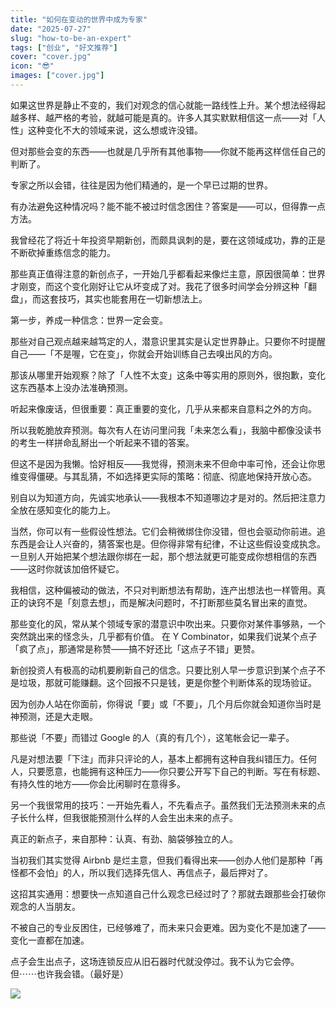 ```yaml
---
title: "如何在变动的世界中成为专家"
date: "2025-07-27"
slug: "how-to-be-an-expert"
tags: ["创业", "好文推荐"]
cover: "cover.jpg"
icon: "😎"
images: ["cover.jpg"]
---
```

如果这世界是静止不变的，我们对观念的信心就能一路线性上升。某个想法经得起越多样、越严格的考验，就越可能是真的。许多人其实默默相信这一点——对「人性」这种变化不大的领域来说，这么想或许没错。



但对那些会变的东西——也就是几乎所有其他事物——你就不能再这样信任自己的判断了。



专家之所以会错，往往是因为他们精通的，是一个早已过期的世界。



有办法避免这种情况吗？能不能不被过时信念困住？答案是——可以，但得靠一点方法。



我曾经花了将近十年投资早期新创，而颇具讽刺的是，要在这领域成功，靠的正是不断砍掉重练信念的能力。



那些真正值得注意的新创点子，一开始几乎都看起来像烂主意，原因很简单：世界才刚变，而这个变化刚好让它从坏变成了对。我花了很多时间学会分辨这种「翻盘」，而这套技巧，其实也能套用在一切新想法上。



第一步，养成一种信念：世界一定会变。



那些对自己观点越来越笃定的人，潜意识里其实是认定世界静止。只要你不时提醒自己——「不是喔，它在变」，你就会开始训练自己去嗅出风的方向。



那该从哪里开始观察？除了「人性不太变」这条中等实用的原则外，很抱歉，变化这东西基本上没办法准确预测。



听起来像废话，但很重要：真正重要的变化，几乎从来都来自意料之外的方向。



所以我乾脆放弃预测。每次有人在访问里问我「未来怎么看」，我脑中都像没读书的考生一样拼命乱掰出一个听起来不错的答案。



但这不是因为我懒。恰好相反——我觉得，预测未来不但命中率可怜，还会让你思维变得僵硬。与其乱猜，不如选择更实际的策略：彻底、彻底地保持开放心态。



别自以为知道方向，先诚实地承认——我根本不知道哪边才是对的。然后把注意力全放在感知变化的能力上。



当然，你可以有一些假设性想法。它们会稍微绑住你没错，但也会驱动你前进。追东西是会让人兴奋的，猜答案也是。但你得非常有纪律，不让这些假设变成执念。
一旦别人开始把某个想法跟你绑在一起，那个想法就更可能变成你想相信的东西——这时你就该加倍怀疑它。



我相信，这种偏被动的做法，不只对判断想法有帮助，连产出想法也一样管用。真正的诀窍不是「刻意去想」，而是解决问题时，不打断那些莫名冒出来的直觉。



那些变化的风，常从某个领域专家的潜意识中吹出来。只要你对某件事够熟，一个突然跳出来的怪念头，几乎都有价值。
在 Y Combinator，如果我们说某个点子「疯了点」，那通常是称赞——搞不好还比「这点子不错」更赞。



新创投资人有极高的动机要刷新自己的信念。只要比别人早一步意识到某个点子不是垃圾，那就可能赚翻。这个回报不只是钱，更是你整个判断体系的现场验证。



因为创办人站在你面前，你得说「要」或「不要」，几个月后你就会知道你当时是神预测，还是大走眼。



那些说「不要」而错过 Google 的人（真的有几个），这笔帐会记一辈子。



凡是对想法要「下注」而非只评论的人，基本上都拥有这种自我纠错压力。任何人，只要愿意，也能拥有这种压力——你只要公开写下自己的判断。写在有标题、有持久性的地方——你会比闲聊时在意得多。



另一个我很常用的技巧：一开始先看人，不先看点子。虽然我们无法预测未来的点子长什么样，但我很能预测什么样的人会生出未来的点子。



真正的新点子，来自那种：认真、有劲、脑袋够独立的人。



当初我们其实觉得 Airbnb 是烂主意，但我们看得出来——创办人他们是那种「再怪都不会怕」的人，所以我们选择先信人、再信点子，最后押对了。



这招其实通用：想要快一点知道自己什么观念已经过时了？那就去跟那些会打破你观念的人当朋友。



不被自己的专业反困住，已经够难了，而未来只会更难。因为变化不是加速了——变化一直都在加速。



点子会生出点子，这场连锁反应从旧石器时代就没停过。我不认为它会停。
但⋯⋯也许我会错。（最好是）




![](https://prod-files-secure.s3.us-west-2.amazonaws.com/112d0858-5090-4d34-a606-b75eb8d65fd2/46476355-9cf3-4e99-9b7a-3531bc426380/1000202064.png?X-Amz-Algorithm=AWS4-HMAC-SHA256&X-Amz-Content-Sha256=UNSIGNED-PAYLOAD&X-Amz-Credential=ASIAZI2LB466VNCFMTN7%2F20251030%2Fus-west-2%2Fs3%2Faws4_request&X-Amz-Date=20251030T094723Z&X-Amz-Expires=3600&X-Amz-Security-Token=IQoJb3JpZ2luX2VjEDEaCXVzLXdlc3QtMiJGMEQCICZuR84dYQ%2FUHbzEGVdGOuXwVSD%2Fl46T%2Bi9LpJ4024TMAiACiQy6Yq0Dwp8fs4%2B99zfNozX%2Fo35ZuNr%2BCnisPATYFyqIBAjq%2F%2F%2F%2F%2F%2F%2F%2F%2F%2F8BEAAaDDYzNzQyMzE4MzgwNSIM8Np76cdy0yGNb933KtwDkWB%2BZ0we%2BwmlnDJpgshqCq9fwWBY6XukFqZwC13njYoqOmLnQWeFGuRN3xLp4OUKUtu1baX7ikFEzqTluSRLtf%2FtTYfZ54yNxbH6aU4WQu1c5FBBFZxQbJcAcL%2B9YhLxryhzQBt6g7XtcFPmdN1TyJmmg2Od9TWXr%2F6AW%2FHvncseorj%2FcHbGj6BYzl0PiUMfG1KPQZIp6ffYufM1WdW6dOWsg1T5j2iKVCNmHTesMnLysWjaYXV%2BNjhuTQMFb4mx91sc58P6EnOBh9Z4H7Een7VEI4si3PDo%2BP6QE9JE%2F%2FuYW67tpeCtV86RrpX1FqSLt51Qvl8z7X5%2FBWidiP4BBY6AlSozNRNyVwO4ZgJyxmYKqovIYKK8ROllnP1bdpXLphujE4IDf5blKCDPqisgmGRRg8a0p2fJ4mxw7IBIoVaRgRaUKTt7PtcpeOzWHYcKc6UaUIgXTLr3sEYqBTm7NXo5RpRTGbOxSaPRP5gkzNpGNcDmS3teoJMil2rsouJfCu4O%2BPgiPP9t8rXBS6lRmvlGjUOWZofU%2BEOYr0RyA4WotbNnyEwsSDIvBb0FbKeT04n0dVrKOFr6VXINOkhsZwNP1%2B4YxfFliryEcJNVAj7WERReSXADsjweiT8w%2BNaMyAY6pgFwuC6YHNtgzlCZyD2FD8qrg4j0w3B6npGICiz1M%2BOYAAVN%2BcYg1rn7BawPZJS811IEtcUaYUhZebN2bxKERlWXvA87OQcwzXbFf2C4dX%2FVxJiph%2FvPuSBzsGimb11bubMQtAcCeisGE6bsDdaBTZ7q53x9Xm65YTjoFrT0OLpVH6WBOdOWDyQmCnSD6WMp2oVpbKLIvNaKq4PGffd6Qm1SyzQLsA5r&X-Amz-Signature=86e8b6213d18d5d3f9f985f226fecbe6822463179d9080ba469d731f2071aa95&X-Amz-SignedHeaders=host&x-amz-checksum-mode=ENABLED&x-id=GetObject)

